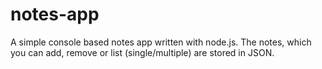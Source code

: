 # notes-app

A simple console based notes app written with node.js. The notes, which you can add, remove or list (single/multiple) are stored in JSON.
